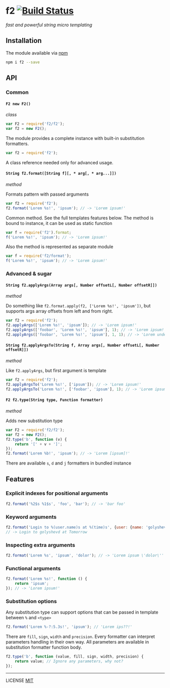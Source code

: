 # f2 [![Build Status](https://travis-ci.org/golyshevd/f2.svg)](https://travis-ci.org/golyshevd/f2)

_fast and powerful string micro templating_

## Installation

The module available via [npm](https://www.npmjs.com/package/f2)

```bash
npm i f2 --save
```

## API

### Common

#### `F2 new F2()`

_class_

```js
var F2 = require('f2/f2');
var f2 = new F2();
```

The module provides a complete instance with built-in substitution formatters. 

```js
var f2 = require('f2');
```

A class reference needed only for advanced usage.

#### `String f2.format([String f][, * arg[, * arg...]])`

_method_

Formats pattern with passed arguments

```js
var f2 = require('f2');
f2.format('Lorem %s!', 'ipsum'); // -> 'Lorem ipsum!'
```

Common method. See the full templates features below.
The method is bound to instance, it can be used as static function

```js
var f = require('f2').format;
f('Lorem %s!', 'ipsum'); // -> 'Lorem ipsum!'
```

Also the method is represented as separate module

```js
var f = require('f2/format');
f('Lorem %s!', 'ipsum'); // -> 'Lorem ipsum!'
```

### Advanced & sugar

#### `String f2.applyArgs(Array args[, Number offsetL[, Number offsetR]])`

_method_

Do something like `f2.format.apply(f2, ['Lorem %s!', 'ipsum'])`, but supports args array offsets from left and from right.

```js
var f2 = require('f2');
f2.applyArgs(['Lorem %s!', 'ipsum']); // -> 'Lorem ipsum!'
f2.applyArgs(['foobar', 'Lorem %s!', 'ipsum'], 1); // -> 'Lorem ipsum!'
f2.applyArgs(['foobar', 'Lorem %s!', 'ipsum'], 1, 1); // -> 'Lorem undefined!' // oops!
```

#### `String f2.applyArgsTo(String f, Array args[, Number offsetL[, Number offsetR]])`

_method_

Like `f2.applyArgs`, but first argument is template

```js
var f2 = require('f2');
f2.applyArgsTo('Lorem %s!', ['ipsum']); // -> 'Lorem ipsum!'
f2.applyArgsTo('Lorem %s!', ['foobar', 'ipsum'], 1); // -> 'Lorem ipsum!'
```

#### `F2 f2.type(String type, Function formatter)`

_method_

Adds new substitution type

```js
var F2 = require('f2/f2');
var f2 = new F2();
f2.type('b', function (v) {
    return '[' + v + ']';
});
f2.format('Lorem %b!', 'ipsum'); // -> 'Lorem [ipsum]!'
```

There are available `s`, `d` and `j` formatters in bundled instance

## Features

### Explicit indexes for positional arguments

```js
f2.format('%2$s %1$s', 'foo', 'bar'); // -> 'bar foo'
```

### Keyword arguments

```js
f2.format('Login to %(user.name)s at %(time)s', {user: {name: 'golyshevd'}, time: 'Tomorrow'});
// -> Login to golyshevd at Tomorrow
```

### Inspecting extra arguments

```js
f2.format('Lorem %s', 'ipsum', 'dolor'); // -> 'Lorem ipsum \'dolor\''
```

### Functional arguments

```js
f2.format('Lorem %s!', function () {
    return 'ipsum';
}); // -> 'Lorem ipsum!'
```

### Substitution options

Any substitution type can support options that can be passed in template between `%` and `<type>`

```js
f2.format('Lorem %-?:5.3s!', 'ipsum'); // 'Lorem ips??!'
```

There are `fill`, `sign`, `width` and `precision`. Every formatter can interpret parameters handling in their own way. All parameters are available in substitution formatter function body.

```js
f2.type('b', function (value, fill, sign, width, precision) {
    return value; // Ignore any parameters, why not?
});
```

---------
LICENSE [MIT](LICENCE)
